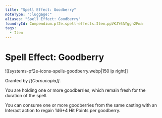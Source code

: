 ```yaml
---
title: "Spell Effect: Goodberry"
noteType: ":luggage:"
aliases: "Spell Effect: Goodberry"
foundryId: Compendium.pf2e.spell-effects.Item.ppVKJY6AYggn2Fma
tags:
  - Item
---
```


# Spell Effect: Goodberry
![[systems-pf2e-icons-spells-goodberry.webp|150 lp right]]

Granted by _[[Cornucopia]]_.

You are holding one or more goodberries, which remain fresh for the duration of the spell.

You can consume one or more goodberries from the same casting with an Interact action to regain 1d6+4 Hit Points per goodberry.
